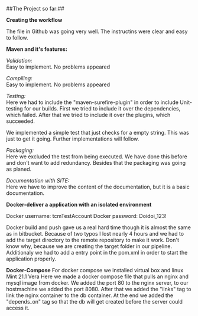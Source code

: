 ##The Project so far:##

**Creating the workflow**

The file in Github was going very well. The instructins were clear and easy to follow.

**Maven and it's features:**

*Validation:*\
Easy to implement. No problems appeared

*Compiling:*\
Easy to implement. No problems appeared

*Testing:*\
Here we had to include the "maven-surefire-plugin" in order to include Unit-testing for our builds.
First we tried to include it over the dependencies, which failed.
After that we tried to include it over the plugins, which succeeded.

We implemented a simple test that just checks for a empty string. This was just to get it going.
Further implementations will follow.

*Packaging:*\
Here we excluded the test from being executed. We have done this before and don't want to add redundancy.
Besides that the packaging was going as planed.

*Documentation with SITE:*\
Here we have to improve the content of the documentation, but it is a basic documentation.

**Docker-deliver a application with an isolated environment**

Docker username: tcmTestAccount
Docker password: Doidoi_123!

Docker build and push gave us a real hard time though it is almost the same as in bitbucket.
Because of two typos I lost nearly 4 hours and we had to add the target directory to the remote repository to make it work.
Don't know why, because we are creating the target folder in our pipeline.
Additionaly we had to add a entry point in the pom.xml in order to start the application properly.



**Docker-Compose**
For docker compose we installed virtual box and linux Mint 21.1 Vera
Here we made a docker compose file that pulls an nginx and mysql image from docker.
We added the port 80 to the nginx server,
to our hostmachine we added the port 8080.
After that we added the "links" tag to link the nginx container to the db container.
At the end we added the "depends_on" tag so that the db will get created before the server could access it.

